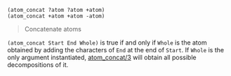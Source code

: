 ```
(atom_concat ?atom ?atom +atom)
(atom_concat +atom +atom -atom)
```

> Concatenate atoms

`(atom_concat Start End Whole)` is true if and only if `Whole` is the atom obtained by adding the characters of `End` at the end of `Start`. If `Whole` is the only argument instantiated, [atom_concat/3](#atom_concat) will obtain all possible decompositions of it.
